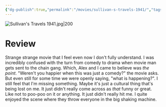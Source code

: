 ```yaml
---
{"dg-publish":true,"permalink":"/movies/sullivan-s-travels-1941/","tags":["movies"],"created":"2024-03-05","updated":"2024-08-19"}
---
```



![Sullivan's Travels 1941.jpg|200](/img/user/Attachments/Sullivan's%20Travels%201941.jpg)

# Review

Strange strange movie that I feel even now I don't fully understand. I was incredibly confused with the turn from comedy to drama when movie man gets sent to the chain gang. Which, Alex and I came to believe was *the point*. "Weren't you happier when this was just a comedy?" the movie asks. But even still for some time we were openly saying, "what is happening?". I still feel that I'm missing something. Maybe it's just a cultural thing that's being lost on me. It just didn't really come across as *that* funny or great. Like not to poo-poo on it or anything. It just didn't really hit me. I quite enjoyed the scene where they throw everyone in the big shaking machine.
